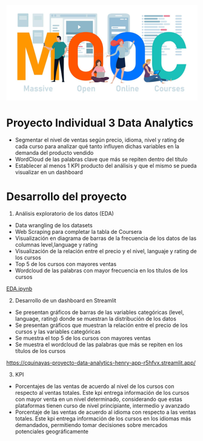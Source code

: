 ![Mooc](https://github.com/cquinayas/Proyecto-Data-Analytics-Henry/blob/main/mooc.png)

# Proyecto Individual 3 Data Analytics

* Segmentar el nivel de ventas según precio, idioma, nivel y rating de cada curso para analizar qué tanto influyen dichas variables en la demanda del producto vendido
* WordCloud de las palabras clave que más se repiten dentro del título
* Establecer al menos 1 KPI producto del análisis y que el mismo se pueda visualizar en un dashboard

# Desarrollo del proyecto
1. Análisis exploratorio de los datos (EDA)
- Data wrangling de los datasets
- Web Scraping para completar la tabla de Coursera
- Visualización en diagrama de barras de la frecuencia de los datos de las columnas level,language y rating
- Visualización de la relación entre el precio y el nivel, languaje y rating de los cursos
- Top 5 de los cursos con mayores ventas 
- Wordcloud de las palabras con mayor frecuencia en los títulos de los cursos

[EDA.ipynb](https://github.com/cquinayas/Proyecto-Data-Analytics-Henry/blob/main/EDA.ipynb)


2. Desarrollo de un dashboard en Streamlit
- Se presentan gráficos de barras de las variables categóricas (level, language, rating) donde se muestran la distribución de los datos
- Se presentan gráficos que muestran la relación entre el precio de los cursos y las variables categóricas
- Se muestra el top 5 de los cursos con mayores ventas
- Se muestra el wordcloud de las palabras que más se repiten en los títulos de los cursos 

<https://cquinayas-proyecto-data-analytics-henry-app-r5hfvx.streamlit.app/>

3. KPI
- Porcentajes de las ventas de acuerdo al nivel de los cursos con respecto al ventas totales. Este kpi entrega información de los cursos con mayor venta en un nivel determinado, considerando que estas plataformas tienen curso de nivel principiante, intermedio y avanzado
- Porcentaje de las ventas de acuerdo al idioma con respecto a las ventas totales. Este kpi entrega información de los cursos en los idiomas más demandados, permitiendo tomar decisiones sobre mercados potenciales geográficamente
